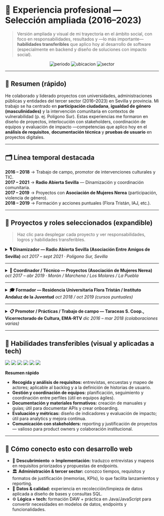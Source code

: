 <!-- docs/EXPERIENCE.md -->
# 🧭 Experiencia profesional — Selección ampliada (2016–2023)

> Versión ampliada y visual de mi trayectoria en el ámbito social, con foco en responsabilidades, resultados y —lo más importante— **habilidades transferibles** que aplico hoy al desarrollo de software (especialmente en backend y diseño de soluciones con impacto social).

<p align="center">
  <img alt="periodo" src="https://img.shields.io/badge/Periodo-2016--2023-blueviolet" />
  <img alt="ubicacion" src="https://img.shields.io/badge/Ubicación-Sevilla%20%26%20provincia-green" />
  <img alt="sector" src="https://img.shields.io/badge/Sector-Social%20%7C%20Tercer%20Sector-orange" />
</p>

---

## 🔎 Resumen (rápido)
He colaborado y liderado proyectos con universidades, administraciones públicas y entidades del tercer sector (2016–2023) en Sevilla y provincia. Mi trabajo se ha centrado en **participación ciudadana**, **igualdad de género (masculinidades)** y la intervención comunitaria en contextos de vulnerabilidad (p. ej. Polígono Sur). Estas experiencias me formaron en diseño de proyectos, interlocución con stakeholders, coordinación de equipos y evaluación de impacto —competencias que aplico hoy en el **análisis de requisitos**, **documentación técnica** y **pruebas de usuario** en proyectos digitales.

---

## 🗂️ Línea temporal destacada
**2016 – 2018** → Trabajo de campo, promotor de intervenciones culturales y TIC.  
**2017 – 2021** → **Radio Abierta Sevilla** — Dinamización y coordinación comunitaria.  
**2017 – 2019** → Proyectos con **Asociación de Mujeres Nerea** (participación, violencia de género).  
**2018 – 2019** → Formación y acciones puntuales (Flora Tristán, IAJ, etc.).

---

## 🚀 Proyectos y roles seleccionados (expandible)
> Haz clic para desplegar cada proyecto y ver responsabilidades, logros y habilidades transferibles.

<details>
<summary><strong>🎙️ Dinamizador — Radio Abierta Sevilla (Asociación Entre Amigos de Sevilla)</strong> <em>oct 2017 – sept 2021 · Polígono Sur, Sevilla</em></summary>

**Descripción breve**  
Organización y dinamización comunitaria a través de un proyecto de radio local para generar espacios de participación, debate y formación.

**Responsabilidades clave**
- 🎯 Diseño de la programación y actividades formativas para la comunidad.  
- 👥 Coordinación de voluntariado y equipos técnicos.  
- 🤝 Interlocución con entidades locales y búsqueda de colaboración institucional.  
- 🧾 Gestión de recursos y justificación de subvenciones.

**Resultados / logros**
- 📻 Implantación de espacios regulares de participación comunitaria en radio durante varias temporadas.  
- 📌 [Añadir dato cuantitativo: nº talleres / nº participantes / temporadas]

**Habilidades transferibles (directas a tech)**
- 🔎 **Recogida de requisitos & trabajo con usuarios reales** → definición de historias de usuario y priorización.  
- 🗂️ **Gestión operativa y planificación** → estimaciones, coordinación de tareas y seguimiento (útil en sprints).  
- 🧩 **Facilitación y mediación** → resolución de conflictos y consenso entre stakeholders.
</details>

---

<details>
<summary><strong>👥 Coordinador / Técnico — Proyectos (Asociación de Mujeres Nerea)</strong> <em>oct 2017 – abr 2019 · Morón / Marchena / Los Molares / La Puebla</em></summary>

**Descripción breve**  
Diseño y ejecución de proyectos subvencionados por el Instituto Andaluz de la Mujer para fomentar la participación social de las mujeres y sensibilizar sobre violencia de género.

**Responsabilidades**
- 🛠️ Diseño metodológico de actividades y materiales formativos.  
- 🏛️ Coordinación con ayuntamientos y agentes locales.  
- 📋 Implementación y evaluación en terreno (monitorización y ajuste).

**Habilidades transferibles**
- 📝 **Diseño instruccional y documentación** → redacción de guías y documentación técnica clara.  
- 📊 **Evaluación y medición de impacto** → definición de KPIs y métricas aplicables a proyectos digitales.
</details>

---

<details>
<summary><strong>🎓 Formador — Residencia Universitaria Flora Tristán / Instituto Andaluz de la Juventud</strong> <em>oct 2018 / oct 2019 (cursos puntuales)</em></summary>

**Descripción breve**  
Formador en cursos sobre radio comunitaria, participación y ciudadanía activa.

**Responsabilidades**
- ✍️ Preparación de contenidos y entregables formativos.  
- 🧑‍🏫 Impartición de talleres y evaluación formativa.

**Habilidades transferibles**
- 🗣️ **Comunicación técnica y pedagógica** → explicar soluciones complejas a usuarios y clientes no técnicos.
</details>

---

<details>
<summary><strong>📋 Promotor / Prácticas / Trabajo de campo — Taraceas S. Coop., Vicerrectorado de Cultura, EMA-RTV</strong> <em>dic 2016 – mar 2018 (colaboraciones varias)</em></summary>

**Tareas realizadas**
- 🧾 Trabajo de campo: encuestas (presencial/telefónica), transcripciones de entrevistas y mapeo de entidades.  
- 🎨 Diseño y ejecución de intervenciones culturales y TIC para prevención e inclusión.

**Habilidades transferibles**
- 🔍 **Recolección y limpieza de datos** → buenas prácticas para diseño de esquemas y consultas en bases de datos.  
- 🧾 **Documentación de procesos y reporting** → elaboración de memorias y entregables técnicos.
</details>

---

## 🧩 Habilidades transferibles (visual y aplicadas a tech)
<p align="left">
  <img src="https://img.shields.io/badge/Recogida_de_requisitos-✔️-informational" /> 
  <img src="https://img.shields.io/badge/Gestión_de_proyectos-✔️-success" />
  <img src="https://img.shields.io/badge/Coordinación_de_equipos-✔️-blue" />
  <img src="https://img.shields.io/badge/Documentación_y_formación-✔️-orange" />
  <img src="https://img.shields.io/badge/Evaluación_y_KPIs-✔️-purple" />
  <img src="https://img.shields.io/badge/Comunicación_stakeholders-✔️-green" />
</p>

**Resumen rápido**  
- **Recogida y análisis de requisitos:** entrevistas, encuestas y mapeo de actores; aplicable al backlog y a la definición de historias de usuario.  
- **Gestión y coordinación de equipos:** planificación, seguimiento y coordinación entre perfiles (útil en equipos ágiles).  
- **Documentación y materiales formativos:** creación de manuales y guías; útil para documentar APIs y crear onboarding.  
- **Evaluación y métricas:** diseño de indicadores y evaluación de impacto; útil para analytics y mejora continua.  
- **Comunicación con stakeholders:** reporting y justificación de proyectos — valioso para product owners y colaboración institucional.

---

## 🔗 Cómo conecto esto con desarrollo web
- 🧭 **Descubrimiento → Implementación:** traduzco entrevistas y mapeos en requisitos priorizados y propuestas de endpoints.  
- 🏛️ **Administración & tercer sector:** conozco tiempos, requisitos y formatos de justificación (memorias, KPIs), lo que facilita lanzamientos y reporting.  
- 🧾 **Datos & calidad:** experiencia en recolección/limpieza de datos aplicada a diseño de bases y consultas SQL.  
- ⚙️ **Lógica + tech:** formación DAW + práctica en Java/JavaScript para convertir necesidades en modelos de datos, endpoints y funcionalidades.


